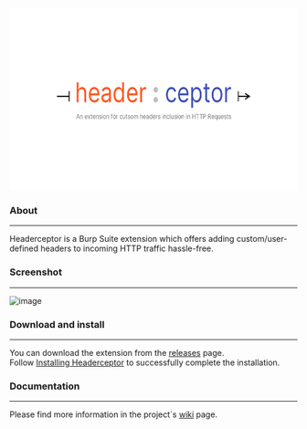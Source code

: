 <p align="center">
    <img alt="a mix of orange and violet color text, separated by a colon in light gray color, with a caption reading
                &quot;An extension for custom headers inclusion in HTTP Requests&quot; in light gray color." 
        src="resources/headerceptor.png" 
        height="320" 
        title="headerceptor_logo"/>
</p>

### About
---
Headerceptor is a Burp Suite extension which offers adding custom/user-defined headers to incoming HTTP traffic hassle-free.

### Screenshot
---
![image](https://github.com/254Labs/headerceptor/assets/36628352/bd75eb4a-efa6-48f1-886a-e8a0ee4cc6ae)

### Download and install
---
You can download the extension from the [releases](https://github.com/254Labs/headerceptor/releases) page.<br/>
Follow [Installing Headerceptor](https://github.com/254Labs/headerceptor/wiki/Installing-Headerceptor) to successfully complete the installation.

### Documentation
---
Please find more information in the project`s [wiki](https://github.com/254Labs/headerceptor/wiki/) page.
